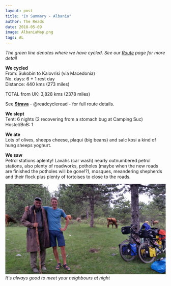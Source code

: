 ```yaml
---
layout: post
title: "In Summary - Albania"
author: The Reads
date: 2018-05-09
image: AlbaniaMap.png
tags: AL  
---
```


*The green line denotes where we have cycled. See our [Route](http://readcycleread.bike/pages/map.html) page for more detail* 

**We cycled**  
From: Sukobin to Kalovrisi (via Macedonia)  
No. days: 6 + 1 rest day  
Distance: 440 kms (273 miles)   

TOTAL from UK: 3,828 kms (2378 miles)  

See [**Strava**](https://www.strava.com/athletes/readcycleread) - @readcycleread - for full route details.  

**We slept**  
Tent: 6 nights (2 recovering from a stomach bug at Camping Suc)  
Hostel/BnB: 1  

**We ate**  
Lots of olives, sheeps cheese, plaqui (big beans) and salc kosi a kind of hung sheeps yoghurt.  

**We saw**  
Petrol stations aplenty! Lavahs (car wash) nearly outnumbered petrol stations, also plenty of roadworks, potholes (maybe when the new roads are finished the potholes will be gone!?), mosques, meandering shepherds and their flock plus plenty of tortoises to close to the roads.  

![AlbaniaSum](assets/img/AlbaniaSum.jpg)  *It's always good to meet your neighbours at night*
